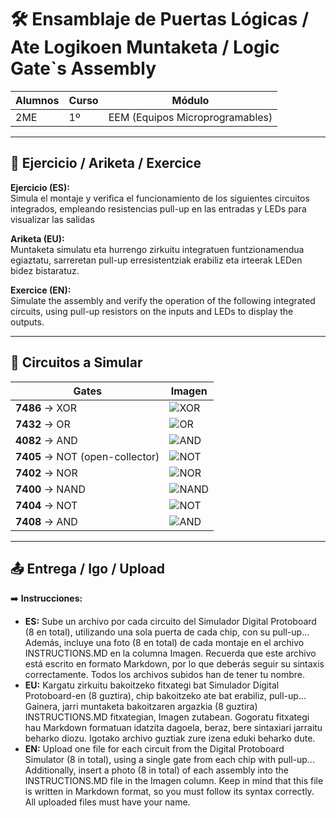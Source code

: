 # 🛠️ Ensamblaje de Puertas Lógicas / Ate Logikoen Muntaketa / Logic Gate`s Assembly 

| **Alumnos** | **Curso** | **Módulo** |
|-------------|-----------|------------|
| 2ME         | 1º        | EEM (Equipos Microprogramables) |

---

## 📌 Ejercicio / Ariketa / Exercice

**Ejercicio (ES):**  
Simula el montaje y verifica el funcionamiento de los siguientes circuitos integrados, empleando resistencias pull-up en las entradas y LEDs para visualizar las salidas 

**Ariketa (EU):**  
Muntaketa simulatu eta hurrengo zirkuitu integratuen funtzionamendua egiaztatu, sarreretan pull-up erresistentziak erabiliz eta irteerak LEDen bidez bistaratuz.  

**Exercice (EN):**  
Simulate the assembly and verify the operation of the following integrated circuits, using pull-up resistors on the inputs and LEDs to display the outputs.  

---

## 🔲 Circuitos a Simular

| **Gates** | **Imagen** |
|-----------|------------|
| **7486** → XOR  | ![XOR](imagen_xor.png) |
| **7432** → OR   | ![OR](imagen_or.png) |
| **4082** → AND  | ![AND](imagen_and.png) |
| **7405** → NOT (open-collector) | ![NOT](imagen_not.png) |
| **7402** → NOR  | ![NOR](imagen_nor.png) |
| **7400** → NAND | ![NAND](imagen_nand.png) |
| **7404** → NOT  | ![NOT](imagen_not.png) |
| **7408** → AND  | ![AND](imagen_and.png) |


---

## 📤 Entrega / Igo / Upload  

➡️ **Instrucciones:**  

- **ES:** Sube un archivo por cada circuito del Simulador Digital Protoboard (8 en total), utilizando una sola puerta de cada chip, con su pull-up... Además, incluye una foto (8 en total) de cada montaje en el archivo INSTRUCTIONS.MD en la columna Imagen. Recuerda que este archivo está escrito en formato Markdown, por lo que deberás seguir su sintaxis correctamente. Todos los archivos subidos han de tener tu nombre. 
- **EU:** Kargatu zirkuitu bakoitzeko fitxategi bat Simulador Digital Protoboard-en (8 guztira), chip bakoitzeko ate bat erabiliz, pull-up... Gainera, jarri muntaketa bakoitzaren argazkia (8 guztira) INSTRUCTIONS.MD fitxategian, Imagen zutabean. Gogoratu fitxategi hau Markdown formatuan idatzita dagoela, beraz, bere sintaxiari jarraitu beharko diozu. Igotako archivo guztiak zure izena eduki beharko dute.
- **EN:** Upload one file for each circuit from the Digital Protoboard Simulator (8 in total), using a single gate from each chip with pull-up... Additionally, insert a photo (8 in total) of each assembly into the INSTRUCTIONS.MD file in the Imagen column. Keep in mind that this file is written in Markdown format, so you must follow its syntax correctly. All uploaded files must have your name.


